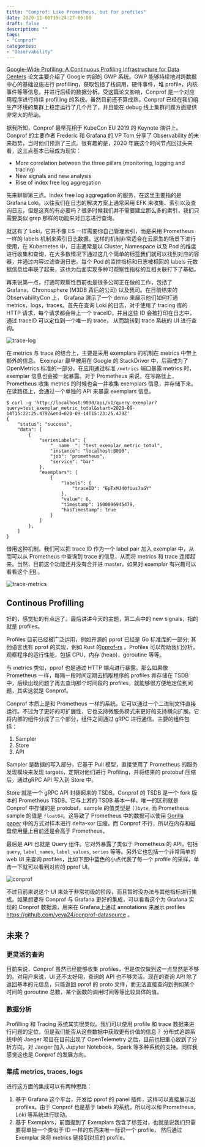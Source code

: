```yaml
---
title: "Conprof: Like Prometheus, but for profiles"
date: 2020-11-06T15:24:27-05:00
draft: false 
description: ""
tags:
- "Conprof"
categories: 
- "Observability"
---
```


 [Google-Wide Profiling: A Continuous Profiling Infrastructure for Data Centers](https://research.google/pubs/pub36575/) 论文主要介绍了 Google 内部的 GWP 系统。GWP 能够持续地对跨数据中心的基础设施进行 profilling，获取包括了栈调用，硬件事件，堆 profile，内核事件等等信息，并进行后续的数据分析。受这篇论文影响，Conprof 是一个对应用程序进行持续 profilling 的系统。虽然目前还不算成熟，Conprof 已经在我们组生产环境的集群上稳定运行了几个月了，并且能在 debug 线上集群问题方面提供非常大的帮助。 



据我所知，Conprof 最早亮相于 KubeCon EU 2019 的 Keynote 演讲上。Conprof 的主要作者 Frederic 和 Grafana 的 VP Tom 分享了 Observability 的未来趋势，当时他们预测了三点。很有趣的是，2020 年底这个时间节点回过头来看，这三点基本已经成为现实：

- More correlation between the three pillars (monitoring, logging and tracing)
- New signals and new analysis
- Rise of index free log aggregation



先来聊聊第三点。Index free log aggregation 的服务，在这里主要指的是 Grafana Loki。以往我们在日志的解决方案上通常采用 EFK 来收集、索引以及查询日志，但是这真的有必要吗？很多时候我们并不需要建立那么多的索引，我们只需要类似 grep 那样的功能来对日志进行查询。



就这有了 Loki，它并不像 ES 一样需要你自己管理索引，而是采用 Prometheus 一样的 labels 机制来索引日志数据。这样的机制非常适合在云原生的场景下进行使用，在 Kubernetes 中，日志通常是以 Cluster, Namespace 以及 Pod 的维度进行收集和查询，在大多数情况下通过这几个简单的标签我们就可以找到对应的容器，并通过内容过滤查询日志。每个 Pod 的监控指标和日志被相同的 labels 元数据信息给串联了起来，这也为后面实现多种可观察性指标的互相关联打下了基础。



再来说第一点，打通可观察性目前也是很多公司正在做的工作，包括了 Grafana，Chronosphere (M3DB 背后的公司) 以及我司。在日前结束的 ObservabilityCon 上， Grafana 演示了一个 demo 来展示他们如何打通 metrics，logs，traces。首先在查询 Loki 的日志，对于使用了 tracing 库的 HTTP 请求，每个请求都会带上一个 traceID，并且这些 ID 会被打印在日志中。通过 traceID 可以定位到一个唯一的 trace， 从而跳转到 trace 系统的 UI 进行查询。



![trace-log](/home/yeya24/hub/blog/static/img/conprof/tempo1.png)



在 metrics 与 trace 的结合上，主要是采用 exemplars 的机制在 metrics 中带上额外的信息。 Exemplar 最早被用在 Google 的 StackDriver 中，后面成为了 OpenMetrics 标准的一部分，在应用通过标准 `/metrics` 端口暴露 metrics 时，exemplar 信息也会被一起暴露。对于 Prometheus 来说，在写路径上，Prometheus 收集 metrics 的时候也会一并收集 exemplars 信息，并存储下来。在读路径上，会通过一个单独的 API 来暴露 exemplars 信息。



```
$ curl -g 'http://localhost:9090/api/v1/query_exemplar?query=test_exemplar_metric_total&start=2020-09-14T15:22:25.479Z&end=020-09-14T15:23:25.479Z'
{
    "status": "success",
    "data": [
        {
            "seriesLabels": {
                "__name__": "test_exemplar_metric_total",
                "instance": "localhost:8090",
                "job": "prometheus",
                "service": "bar"
            },
            "exemplars": [
                {
                    "labels": {
                        "traceID": "EpTxMJ40fUus7aGY"
                    },
                    "value": 6,
					"timestamp": 1600096945479,
                    "hasTimestamp": true
                }
            ]
        },
    ]
}
```



借用这种机制，我们可以把 trace ID 作为一个 label pair 加入 exemplar 中，从而可以从 Prometheus 中查询到 trace 的信息，从而将 metrics 和 trace 连接起来。当然，目前这个功能还并没有合并进 master，如果对 exemplar 有兴趣可以看看这个 [PR](https://github.com/prometheus/prometheus/pull/6635) 。



![trace-metrics](/home/yeya24/hub/blog/static/img/conprof/tempo2.png)



## Continous Profilling

好的，感觉扯的有点远了。最后讲讲今天的主题，第二点中的 new signals，指的就是 profiles。



Profiles 目前已经被广泛运用，例如开源的 pprof 已经是 Go 标准库的一部分; 其他语言也有 pprof 的实现，例如 Rust 的[pprof-rs](https://github.com/tikv/pprof-rs) 。Profiles 可以帮助我们分析，观察程序的运行性能，包括 CPU，内存 (heap)，goroutine 等等。



与 metrics 类似，pprof 也是通过 HTTP 端点进行暴露。那么如果像 Prometheus 一样，每隔一段时间定期去抓取程序的 profiles 并存储在 TSDB 中，后续出现问题了再去查询那个时间段的 profiles，就能够很方便地定位到问题，其实这就是 Conprof。



Conprof 本质上是和 Prometheus 一样的系统，它可以通过一个二进制文件直接运行。不过为了更好的可扩展性，它也支持微服务模式来更好的支持横向扩展。它将内部的组件分成了三个部分，组件之间通过 gRPC 进行通信。主要的组件包括：

1. Sampler
2. Store
3. API

Sampler 是数据的写入部分，它基于 Pull 模型，直接使用了 Prometheus 的服务发现模块来发现 targets，定期对他们进行 Profiling，并将结果的 protobuf 压缩后，通过gRPC API 写入到 Store 中。



Store 就是一个 gRPC API 封装起来的 TSDB。Conprof 的 TSDB 是一个 fork 版本的 Prometheus TSDB。它与上游的 TSDB 基本一样，唯一的区别就是 Conprof 中存储的是 protobuf，sample 的值类型是 `[]byte`, 而 Prometheus sample 的值是 `float64`。这导致了 Prometheus 中的数据可以使用 [Gorilla paper](https://www.vldb.org/pvldb/vol8/p1816-teller.pdf) 中的方式对样本进行 delta-xor 压缩，而 Conprof 不行，所以在内存和磁盘使用量上目前还是会高于 Prometheus。



最后是 API 也就是 Query 组件。它对外暴露了类似于 Prometheus 的 API，包括 `query`, `label_names`, `label_values`, `series` 等等。另外它也包括一个非常简单的 web UI 来查询 profiles，比如下图中蓝色的小点代表了每一个 profile 的采样，单击一下就可以看到对应的 pprof UI。



![conprof](/home/yeya24/hub/blog/static/img/conprof/conprof.png)



不过目前来说这个 UI 来处于非常初级的阶段，而且暂时没办法与其他指标进行集成。如果想要将 Conprof 与 Grafana 更好的集成，可以看看这个为 Grafana 实现的 Conprof 数据源，用来在 Grafana上通过 annotations 来展示 profiles https://github.com/yeya24/conprof-datasource 。



## 未来？

### 更灵活的查询

目前来说，Conprof 虽然已经能够收集 profiles，但是仅仅做到这一点显然是不够的。对用户来说，UI 还不太好用，查询的 API 也不够灵活。现在的查询 API 除了返回基本的元信息，只能返回 pprof 的 proto 文件，而无法直接查询到例如某个时间的 goroutine 总数，某个函数的调用时间等等比较具体的值。



### 数据分析

Profilling 和 Tracing 系统其实很类似。我们可以使用 profile 和 trace 数据来进行问题的定位，但是我们能否从这些数据中获取更有价值的信息？ 分布式追踪系统中的 Jaeger 项目在目前出现了 OpenTelemetry 之后，目前也把重心放到了分析方向，对 Jaeger 加入 Jupyter Notebook，Spark 等多种系统的支持。同样我感觉这也是 Conprof 的发展方向。



### 集成 metrics, traces, logs

进行这方面的集成可以有两种思路：

1. 基于 Grafana 这个平台，开发给 pprof 的 panel 插件，这样可以直接展示出 profiles。由于 Conprof 也是基于 labels 的系统，所以可以和 Prometheus， Loki 等系统进行联动。
2. 基于 Exemplars，前面提到了 Exemplars 包含了标签对，也就是说我们只需要将单独一个类似于 ID 一样的东西来唯一标识一个 profile， 然后通过 Exemplar 来将 metrics 链接到对应的 profile。




